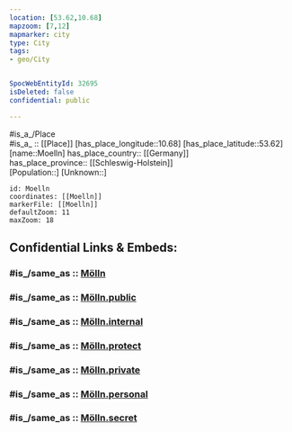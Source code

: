 ```yaml
---
location: [53.62,10.68] 
mapzoom: [7,12] 
mapmarker: city 
type: City
tags:
- geo/City


SpocWebEntityId: 32695
isDeleted: false
confidential: public

---
```

#is_a_/Place  
#is_a_ :: [[Place]] 
[has_place_longitude::10.68] 
[has_place_latitude::53.62] 
[name::Moelln] 
has_place_country:: [[Germany]]  
has_place_province:: [[Schleswig-Holstein]]  
[Population::] 
[Unknown::] 


```leaflet
id: Moelln
coordinates: [[Moelln]] 
markerFile: [[Moelln]] 
defaultZoom: 11 
maxZoom: 18
```


## Confidential Links & Embeds: 

### #is_/same_as :: [Mölln](/_Standards/Earth/Continent/Europe/Europe~Central/Germany/Germany~West/Schleswig-Holstein/counties~SH/Herzogtum_Lauenburg/cities~Lauenburg/Mölln.md) 

### #is_/same_as :: [Mölln.public](/_public/Earth/Continent/Europe/Europe~Central/Germany/Germany~West/Schleswig-Holstein/counties~SH/Herzogtum_Lauenburg/cities~Lauenburg/Mölln.public.md) 

### #is_/same_as :: [Mölln.internal](/_internal/Earth/Continent/Europe/Europe~Central/Germany/Germany~West/Schleswig-Holstein/counties~SH/Herzogtum_Lauenburg/cities~Lauenburg/Mölln.internal.md) 

### #is_/same_as :: [Mölln.protect](/_protect/Earth/Continent/Europe/Europe~Central/Germany/Germany~West/Schleswig-Holstein/counties~SH/Herzogtum_Lauenburg/cities~Lauenburg/Mölln.protect.md) 

### #is_/same_as :: [Mölln.private](/_private/Earth/Continent/Europe/Europe~Central/Germany/Germany~West/Schleswig-Holstein/counties~SH/Herzogtum_Lauenburg/cities~Lauenburg/Mölln.private.md) 

### #is_/same_as :: [Mölln.personal](/_personal/Earth/Continent/Europe/Europe~Central/Germany/Germany~West/Schleswig-Holstein/counties~SH/Herzogtum_Lauenburg/cities~Lauenburg/Mölln.personal.md) 

### #is_/same_as :: [Mölln.secret](/_secret/Earth/Continent/Europe/Europe~Central/Germany/Germany~West/Schleswig-Holstein/counties~SH/Herzogtum_Lauenburg/cities~Lauenburg/Mölln.secret.md)

